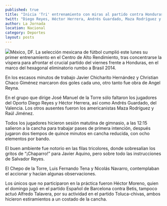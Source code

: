 ```yaml
---
published: true
title: "Inicia 'Tri' entrenamiento con miras al partido contra Honduras"
twitt: "Diego Reyes, Héctor Herrera, Andrés Guardado, Maza Rodríguez y Raúl Jiménez, los ausentes."
author: La Jornada
location: Nacional
category: Deportes
layout: posts
---
```


![](http://i.imgur.com/nNE4QG8m.jpg)México, DF. La selección mexicana de fútbol cumplió este lunes su primer entrenamiento en el Centro de Alto Rendimiento, tras concentrarse la víspera para afrontar el crucial partido del viernes frente a Honduras, en el marco del hexagonal eliminatorio rumbo a Brasil 2014.

En los escasos minutos de trabajo Javier Chicharito Hernández y Christian Chaco Giménez marcaron dos goles cada uno, otro tanto fue obra de Angel Reyna.

En el grupo que dirige José Manuel de la Torre sólo faltaron los jugadores del Oporto Diego Reyes y Héctor Herrera, así como Andrés Guardado, del Valencia. Los otros ausentes fueron los americanistas Maza Rodríguez y Raúl Jiménez.

Todos los jugadores hicieron sesión matutina de gimnasio, a las 12:15 salieron a la cancha para trabajar pases de primera intención, después jugaron dos tiempos de quince minutos en cancha reducida, con ocho elementos por bando.

El buen ambiente fue notorio en las filas tricolores, donde sobresalían los gritos de “¡Chaparro!” para Javier Aquino, pero sobre todo las instrucciones de Salvador Reyes.

El Chepo de la Torre, Luis Fernando Tena y Nicolás Navarro, contemplaban el accionar y hacían algunas observaciones.

Los únicos que no participaron en la práctica fueron Héctor Moreno, quien el domingo jugó en el partido Español de Barcelona contra Betis, tampoco actuó Alfredo Talavera, por su actividad en el partido Toluca-chivas, ambos hicieron estiramientos a un costado de la cancha.
